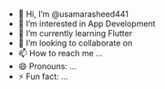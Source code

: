 - 👋 Hi, I’m @usamarasheed441
- 👀 I’m interested in App Development
- 🌱 I’m currently learning Flutter
- 💞️ I’m looking to collaborate on 
- 📫 How to reach me ...
- 😄 Pronouns: ...
- ⚡ Fun fact: ...

<!---
usamarasheed441/usamarasheed441 is a ✨ special ✨ repository because its `README.md` (this file) appears on your GitHub profile.
You can click the Preview link to take a look at your changes.
--->
